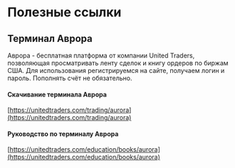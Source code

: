 # Полезные ссылки

## Терминал Аврора

Аврора - бесплатная платформа от компании United Traders, позволяющая просматривать ленту сделок и книгу ордеров по биржам США. Для использования регистрируемся на сайте, получаем логин и пароль. Пополнять счёт не обязательно.

#### Скачивание терминала Аврора

[https://unitedtraders.com/trading/aurora](https://unitedtraders.com/trading/aurora)

#### Руководство по терминалу Аврора

[https://unitedtraders.com/education/books/aurora](https://unitedtraders.com/education/books/aurora)

